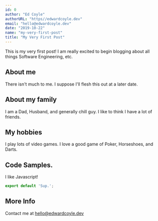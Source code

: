 ```yaml
---
id: 0
author: "Ed Coyle"
authorURL: "https//edwardcoyle.dev"
email: "hello@edwardcoyle.dev"
date: "2019-10-22"
name: "my-very-first-post"
title: "My Very First Post"
---
```


This is my very first post!  I am really excited to begin blogging about all things Software Engineering, etc.

## About me

There isn't much to me.  I suppose I'll flesh this out at a later date.

## About my family

I am a Dad, Husband, and generally chill guy.  I like to think I have a lot of friends.

## My hobbies

I play lots of video games.  I love a good game of Poker, Horseshoes, and Darts.

## Code Samples.

I like Javascript!

```js
export default 'Sup.';
```

## More Info

Contact me at [hello@edwardcoyle.dev](mailto:hello@edwardcoyle.dev)
